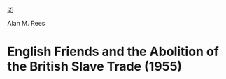 [🇿](zotero://select/library/items/TA53N6RJ)

Alan M. Rees
# English Friends and the Abolition of the British Slave Trade (1955)

